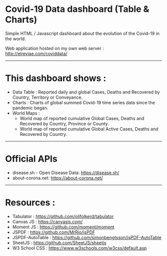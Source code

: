 # Covid-19 Data dashboard (Table & Charts)
Simple HTML / Javascript dashboard about the evolution of the Covid-19 in the world.

Web application hosted on my own web server : 
http://elreviae.com/coviddata/

----------------------

#  This dashboard shows :

- Data Table : Reported daily and global Cases, Deaths and Recovered by Country, Territory or Conveyance.
- Charts : Charts of global summed Covid-19 time series data since the pandemic began.
- World Maps : 
    - World map of reported cumulative Global Cases, Deaths and Recovered by Country, Province or County.
    - World map of reported cumulative Global Active Cases, Deaths and Recovered by Country.

----------------------

# Official APIs

- disease.sh - Open Disease Data:  https://disease.sh/
- about-corona.net: https://about-corona.net/

----------------------

# Resources :

- Tabulator : https://github.com/olifolkerd/tabulator
- Canvas JS : https://canvasjs.com/
- Moment JS : https://github.com/moment/moment
- JSPDF : https://github.com/MrRio/jsPDF
- JSPDF-AutoTable : https://github.com/simonbengtsson/jsPDF-AutoTable
- SheetJS : https://github.com/SheetJS/sheetjs
- W3 School CSS : https://www.w3schools.com/w3css/default.asp
